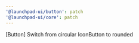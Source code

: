 ```yaml
---
'@launchpad-ui/button': patch
'@launchpad-ui/core': patch
---
```


[Button] Switch from circular IconButton to rounded
